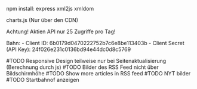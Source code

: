 npm install:
    express
    xml2js
    xmldom

charts.js (Nur über den CDN)

Achtung! Aktien API nur 25 Zugriffe pro Tag!

Bahn:
    - Client ID: 6b0179d0470222752b7c6e8be113403b
    - Client Secret (API Key): 24f026e231c0136bd94e44dc0d8c5769

#TODO Responsive Design teilweise nur bei Seitenaktualisierung (Berechnung durch js)
#TODO Bilder des RSS Feed nicht über Bildschirmhöhe
#TODO Show more articles in RSS feed
#TODO NYT bilder
#TODO Startbahnof anzeigen